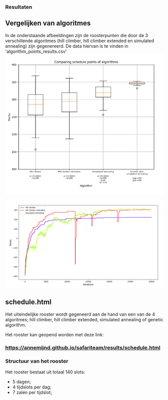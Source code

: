 ### Resultaten

## Vergelijken van algoritmes
In de onderstaande afbeeldingen zijn de roosterpunten die door de 3 verschillende algoritmes (hill climber, hill climber extended en simulated annealing) zijn gegenereerd. De data hiervan is te vinden in 'algorithm_points_results.csv'
![alt text](images/comparison.png)

![alt text](images/comparison_linechart.png)

## schedule.html
Het uiteindelijke rooster wordt gegeneerd aan de hand van een van de 4 algoritmes; hill climber, hill climber extended, simulated annealing of genetic algorithm.

Het rooster kan geopend worden met deze link:

### https://annemijnd.github.io/safariteam/results/schedule.html

### Structuur van het rooster
Het rooster bestaat uit totaal 140 slots:
  - 5 dagen;
  - 4 tijdslots per dag;
  - 7 zalen per tijdslot;
